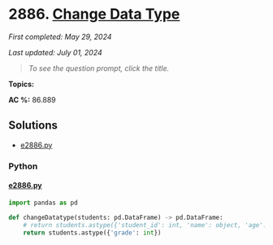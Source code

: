 # 2886. [Change Data Type](<https://leetcode.com/problems/change-data-type>)

*First completed: May 29, 2024*

*Last updated: July 01, 2024*


> *To see the question prompt, click the title.*

**Topics:** 

**AC %:** 86.889


## Solutions

- [e2886.py](<../my-submissions/e2886.py>)
### Python
#### [e2886.py](<../my-submissions/e2886.py>)
```Python
import pandas as pd

def changeDatatype(students: pd.DataFrame) -> pd.DataFrame:
    # return students.astype({'student_id': int, 'name': object, 'age': int, 'grade': int})
    return students.astype({'grade': int})
```

